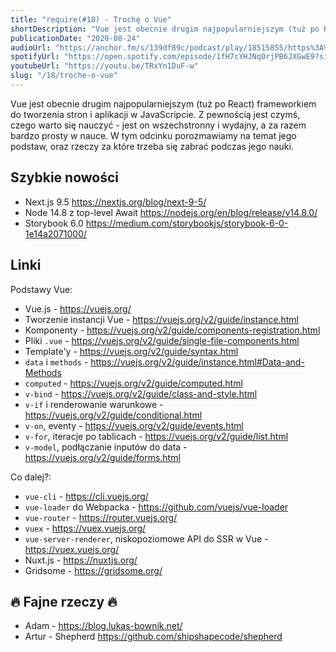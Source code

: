 ```yaml
---
title: "require(#18) - Trochę o Vue"
shortDescription: "Vue jest obecnie drugim najpopularniejszym (tuż po React) frameworkiem do tworzenia stron i aplikacji w JavaScripcie. Z pewnością jest czymś, czego warto się nauczyć - jest on wszechstronny i wydajny, a za razem bardzo prosty w nauce. W tym odcinku porozmawiamy na temat jego podstaw, oraz rzeczy za które trzeba się zabrać podczas jego nauki."
publicationDate: "2020-08-24"
audioUrl: "https://anchor.fm/s/139df89c/podcast/play/18515855/https%3A%2F%2Fd3ctxlq1ktw2nl.cloudfront.net%2Fstaging%2F2020-7-24%2Fb97cb208-0b46-21d4-1d29-3d798fb3a891.mp3"
spotifyUrl: "https://open.spotify.com/episode/1fH7cYHJNq0rjPB6JXGwE9?si=ltBMtP3FQbSkY7rlyR8Zag"
youtubeUrl: "https://youtu.be/TRxYn1DuF-w"
slug: "/18/troche-o-vue"
---
```


Vue jest obecnie drugim najpopularniejszym (tuż po React) frameworkiem do tworzenia stron i aplikacji w JavaScripcie. Z pewnością jest czymś, czego warto się nauczyć - jest on wszechstronny i wydajny, a za razem bardzo prosty w nauce. W tym odcinku porozmawiamy na temat jego podstaw, oraz rzeczy za które trzeba się zabrać podczas jego nauki.

## Szybkie nowości

- Next.js 9.5 https://nextjs.org/blog/next-9-5/
- Node 14.8 z top-level Await https://nodejs.org/en/blog/release/v14.8.0/
- Storybook 6.0 https://medium.com/storybookjs/storybook-6-0-1e14a2071000/

## Linki

Podstawy Vue:

- Vue.js - https://vuejs.org/
- Tworzenie instancji Vue - https://vuejs.org/v2/guide/instance.html
- Komponenty - https://vuejs.org/v2/guide/components-registration.html
- Pliki `.vue` - https://vuejs.org/v2/guide/single-file-components.html
- Template'y - https://vuejs.org/v2/guide/syntax.html
- `data` i `methods` - https://vuejs.org/v2/guide/instance.html#Data-and-Methods
- `computed` - https://vuejs.org/v2/guide/computed.html
- `v-bind` - https://vuejs.org/v2/guide/class-and-style.html
- `v-if` i renderowanie warunkowe - https://vuejs.org/v2/guide/conditional.html
- `v-on`, eventy - https://vuejs.org/v2/guide/events.html
- `v-for`, iteracje po tablicach - https://vuejs.org/v2/guide/list.html
- `v-model`, podłączanie inputów do data - https://vuejs.org/v2/guide/forms.html

Co dalej?:

- `vue-cli` - https://cli.vuejs.org/
- `vue-loader` do Webpacka - https://github.com/vuejs/vue-loader
- `vue-router` - https://router.vuejs.org/
- `vuex` - https://vuex.vuejs.org/
- `vue-server-renderer`, niskopoziomowe API do SSR w Vue - https://vuex.vuejs.org/
- Nuxt.js - https://nuxtjs.org/
- Gridsome - https://gridsome.org/

## 🔥 Fajne rzeczy 🔥

- Adam - https://blog.lukas-bownik.net/
- Artur - Shepherd https://github.com/shipshapecode/shepherd
